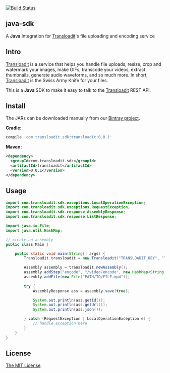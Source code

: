 [![Build Status](https://travis-ci.org/transloadit/java-sdk.png?branch=master)](https://travis-ci.org/transloadit/java-sdk)

## java-sdk
A **Java** Integration for [Transloadit](https://transloadit.com)'s file uploading and encoding service


## Intro

[Transloadit](https://transloadit.com) is a service that helps you handle file uploads, resize, crop and watermark your images, make GIFs, transcode your videos, extract thumbnails, generate audio waveforms, and so much more. In short, [Transloadit](https://transloadit.com) is the Swiss Army Knife for your files.

This is a **Java** SDK to make it easy to talk to the [Transloadit](https://transloadit.com) REST API.

## Install

The JARs can be downloaded manually from our [Bintray project](https://bintray.com/transloadit/maven/transloadit/view#files).

**Gradle:**

```groovy
compile 'com.transloadit.sdk:transloadit:0.0.1'
```

**Maven:**

```xml
<dependency>
  <groupId>com.transloadit.sdk</groupId>
  <artifactId>transloadit</artifactId>
  <version>0.0.1</version>
</dependency>
```

## Usage


```java
import com.transloadit.sdk.exceptions.LocalOperationException;
import com.transloadit.sdk.exceptions.RequestException;
import com.transloadit.sdk.response.AssemblyResponse;
import com.transloadit.sdk.response.ListResponse;

import java.io.File;
import java.util.HashMap;

// create an assembly
public class Main {

    public static void main(String[] args) {
        Transloadit transloadit = new Transloadit("TRANSLOADIT_KEY", "TRANSLOADIT_SECRET");

        Assembly assembly = transloadit.newAssembly();
        assembly.addStep("encode", "/video/encode", new HashMap<String, Object>());
        assembly.addFile(new File("PATH/TO/FILE.mp4"));
        
        try {
            AssemblyResponse ass = assembly.save(true);

            System.out.println(ass.getId());
            System.out.println(ass.getUrl());
            System.out.println(ass.json());

        } catch (RequestException | LocalOperationException e) {
            // handle exception here
        }
    }
}
```

## License

[The MIT License](LICENSE).
